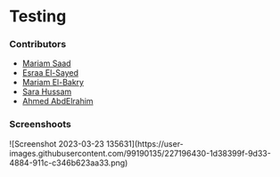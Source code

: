 <h1>Testing</h1>

<h3>Contributors</h3>
<ul>
  <li><a href="https://github.com/MariamSMoustafa">Mariam Saad</a></li>
  <li><a href="https://github.com/Esraamohamed0">Esraa El-Sayed</a></li>
    <li><a href="https://github.com/MariamBakry">Mariam El-Bakry</a></li>
      <li><a href="https://github.com/Sarahussam77">Sara Hussam</a></li>
        <li><a href="https://github.com/ahmedabdelrahim123">Ahmed AbdElrahim</a>
</li>
</ul>

<h3>Screenshoots</h3>
![Screenshot 2023-03-23 135631](https://user-images.githubusercontent.com/99190135/227196430-1d38399f-9d33-4884-911c-c346b623aa33.png)




